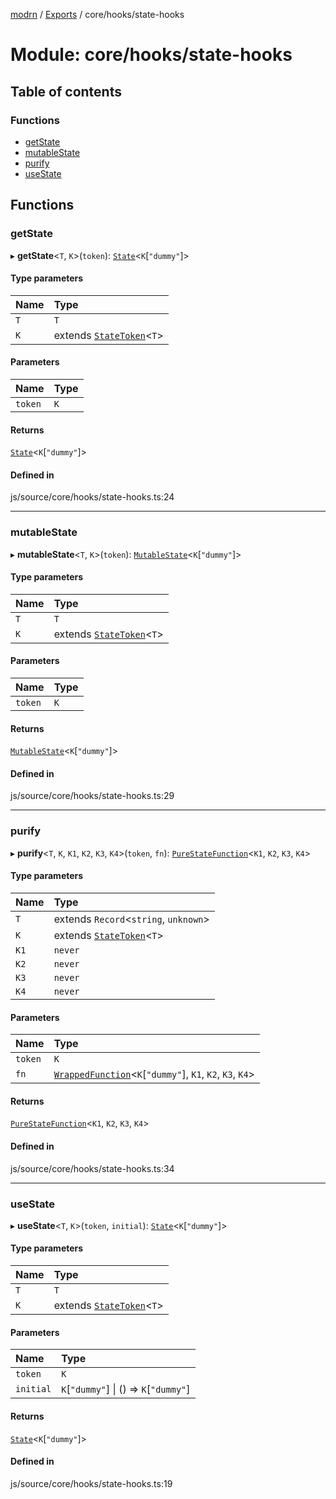 [modrn](../README.md) / [Exports](../modules.md) / core/hooks/state-hooks

# Module: core/hooks/state-hooks

## Table of contents

### Functions

- [getState](core_hooks_state_hooks.md#getstate)
- [mutableState](core_hooks_state_hooks.md#mutablestate)
- [purify](core_hooks_state_hooks.md#purify)
- [useState](core_hooks_state_hooks.md#usestate)

## Functions

### getState

▸ **getState**<`T`, `K`\>(`token`): [`State`](util_state.md#state)<`K`[``"dummy"``]\>

#### Type parameters

| Name | Type |
| :------ | :------ |
| `T` | `T` |
| `K` | extends [`StateToken`](util_state.md#statetoken)<`T`\> |

#### Parameters

| Name | Type |
| :------ | :------ |
| `token` | `K` |

#### Returns

[`State`](util_state.md#state)<`K`[``"dummy"``]\>

#### Defined in

js/source/core/hooks/state-hooks.ts:24

___

### mutableState

▸ **mutableState**<`T`, `K`\>(`token`): [`MutableState`](util_state.md#mutablestate)<`K`[``"dummy"``]\>

#### Type parameters

| Name | Type |
| :------ | :------ |
| `T` | `T` |
| `K` | extends [`StateToken`](util_state.md#statetoken)<`T`\> |

#### Parameters

| Name | Type |
| :------ | :------ |
| `token` | `K` |

#### Returns

[`MutableState`](util_state.md#mutablestate)<`K`[``"dummy"``]\>

#### Defined in

js/source/core/hooks/state-hooks.ts:29

___

### purify

▸ **purify**<`T`, `K`, `K1`, `K2`, `K3`, `K4`\>(`token`, `fn`): [`PureStateFunction`](util_state.md#purestatefunction)<`K1`, `K2`, `K3`, `K4`\>

#### Type parameters

| Name | Type |
| :------ | :------ |
| `T` | extends `Record`<`string`, `unknown`\> |
| `K` | extends [`StateToken`](util_state.md#statetoken)<`T`\> |
| `K1` | `never` |
| `K2` | `never` |
| `K3` | `never` |
| `K4` | `never` |

#### Parameters

| Name | Type |
| :------ | :------ |
| `token` | `K` |
| `fn` | [`WrappedFunction`](util_state.md#wrappedfunction)<`K`[``"dummy"``], `K1`, `K2`, `K3`, `K4`\> |

#### Returns

[`PureStateFunction`](util_state.md#purestatefunction)<`K1`, `K2`, `K3`, `K4`\>

#### Defined in

js/source/core/hooks/state-hooks.ts:34

___

### useState

▸ **useState**<`T`, `K`\>(`token`, `initial`): [`State`](util_state.md#state)<`K`[``"dummy"``]\>

#### Type parameters

| Name | Type |
| :------ | :------ |
| `T` | `T` |
| `K` | extends [`StateToken`](util_state.md#statetoken)<`T`\> |

#### Parameters

| Name | Type |
| :------ | :------ |
| `token` | `K` |
| `initial` | `K`[``"dummy"``] \| () => `K`[``"dummy"``] |

#### Returns

[`State`](util_state.md#state)<`K`[``"dummy"``]\>

#### Defined in

js/source/core/hooks/state-hooks.ts:19
